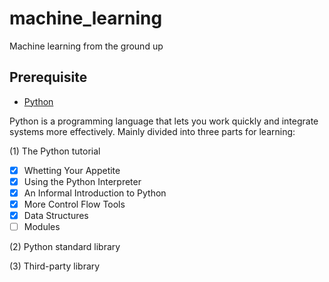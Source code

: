 # machine_learning
Machine learning from the ground up

## Prerequisite

* [Python](python)

Python is a programming language that lets you work quickly and integrate systems more effectively.
Mainly divided into three parts for learning:

(1) The Python tutorial

- [x] Whetting Your Appetite
- [x] Using the Python Interpreter
- [x] An Informal Introduction to Python
- [x] More Control Flow Tools
- [x] Data Structures
- [ ] Modules

(2) Python standard library

(3) Third-party library
